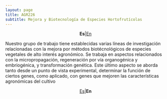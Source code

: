 ```yaml
---
layout: page
title: AGR226
subtitle: Mejora y Biotecnología de Especies Hortofrutícolas
---
```

<a id="Es"></a>
<center>
<p><b>Es</b>|<a href="#En">En</a></p>
</center>

Nuestro grupo de trabajo tiene establecidas varias líneas de investigación relacionadas con la mejora por métodos biotécnológicos de especies vegetales de alto interés agronómico. Se trabaja en aspectos relacionados con la micropropagación, regeneración por vía organogénica y embriogénica, y transformación genética. Este último aspecto se aborda tanto desde un punto de vista experimental, determinar la función de ciertos genes, como aplicado, con genes que mejoren las características agronómicas del cultivo

<a id="En"></a>  
<center>
<p><a href="#Es">Es</a>|<b>En</b></p>
</center>

